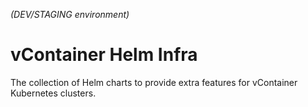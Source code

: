 _(DEV/STAGING environment)_

# vContainer Helm Infra
The collection of Helm charts to provide extra features for vContainer Kubernetes clusters.
